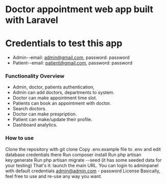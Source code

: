 # Doctor appointment web app built with Laravel

# Credentials to test this app

-   Admin--email: admin@gmail.com, password: password
-   Patient--email: patient@gmail.com, password: password

### Functionality Overview

-   Admin, doctor, patients authentication,
-   Admin can add doctors, departments to system.
-   Doctor can make appointment time slot.
-   Patients can book an appointment with doctor.
-   Search doctors.
-   Doctor can make prespription.
-   Patient can make/update their profile.
-   Dashboard analytics.

### How to use
Clone the repository with git clone
Copy .env.example file to .env and edit database credentials there
Run composer install
Run php artisan key:generate
Run php artisan migrate --seed (it has some seeded data for your testing)
That's it: launch the main URL.
You can login to adminpanel with default credentials admin@admin.com - password
License
Basically, feel free to use and re-use any way you want.


